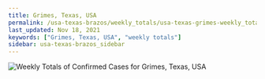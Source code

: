 ```yaml
---
title: Grimes, Texas, USA
permalink: /usa-texas-brazos/weekly_totals/usa-texas-grimes-weekly_totals.html
last_updated: Nov 18, 2021
keywords: ["Grimes, Texas, USA", "weekly totals"]
sidebar: usa-texas-brazos_sidebar
---
```


![Weekly Totals of Confirmed Cases for Grimes, Texas, USA](/covid_tracker/images/graphs/usa-texas-grimes-weekly_totals_graph.png)
